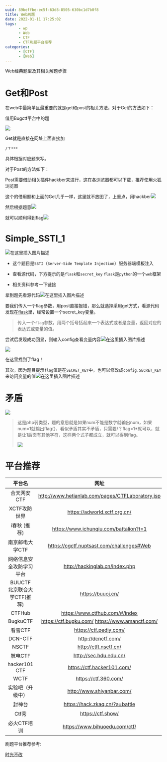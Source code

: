 ```yaml
---
uuid: 89beffbe-ec5f-63d8-8505-630bc1d7b0f8
title: Web刷题
date: 2022-01-11 17:25:02
tags: 
      - wp
      - Web
      - CTF
      - CTF刷题平台推荐
categories: 
      - [CTF]
      - [Web]
---
```


Web经典题型及其相关解题步骤

<!--more-->

# Get和Post

在web中最简单且最重要的就是get和post的相关方法，对于Get的方法如下：

借用Bugctf平台中的题

![ ](Web刷题/1.png)

Get就是直接在网址上面直接加

```
/？***
```

具体根据对应题来写。

对于Post的方法如下：

Post需要借助相关插件hackber来进行，这在各浏览器都可以下载，推荐使用火狐浏览器

这个的借用题和上面的Get几乎一样，这里就不放图了，上重点，用hackber![ ](Web刷题/3.png)

然后根据题意![ ](Web刷题/4.png)

就可以顺利得到flag![ ](Web刷题/2.png)

# Simple_SSTI_1

![在这里插入图片描述](Web刷题/20210528104247407.png)

- 这个题目是`SSTI`（`Server-Side Template Injection`）服务器端模板注入

- 查看源代码，下方提示的是`flask`和`secret_key`
  `flask`是`python`的一个`web`框架

- 相关资料参考一下链接

     

  [flask之ssti模板注入初窥]: https://www.cnblogs.com/awsole/p/14589579.html
  [1. SSTI（模板注入）漏洞（入门篇）]: https://www.cnblogs.com/bmjoker/p/13508538.html
  [Flask之config.py配置文件中的常用配置]: https://blog.csdn.net/weixin_45950544/article/details/103850079

  

拿到题先看源代码![在这里插入图片描述](Web刷题/watermark,type_ZmFuZ3poZW5naGVpdGk,shadow_10,text_aHR0cHM6Ly9ibG9nLmNzZG4ubmV0L3NtYWxsZm94MjMz,size_16,color_FFFFFF,t_70.png)

要我们传入一个flag参数，用post直接报错，那么就选择采用get方式，看源代码发现在[flask](https://so.csdn.net/so/search?q=flask)里，经常设置一个secret_key变量。

> 传入一个`flag`参数，用两个括号括起来一个表达式或者是变量，返回对应的表达式或变量的值。

尝试后发现成功回显，则输入config查看变量内容![在这里插入图片描述](Web刷题/20210707190048792.png)

![ ](Web刷题/5.png)

在这里找到了flag！

其次，因为题目提示`flag`值是在`SECRET_KEY`中，也可以修改成`config.SECRET_KEY`来访问变量的值![在这里插入图片描述](Web刷题/watermark,type_ZmFuZ3poZW5naGVpdGk,shadow_10,text_aHR0cHM6Ly9ibG9nLmNzZG4ubmV0L3NtYWxsZm94MjMz,size_16,color_FFFFFF,t_70-16418967980484.png)

# 矛盾

![ ](Web刷题/矛盾.png)

> 这是php弱类型，题的意思就是如果num不能是数字就输出num，如果num=1就输出flag{}，看似矛盾其实不矛盾，只需要/？flag=1*就可以，就是让1后面有其他字符，这样两个式子都成立，就可以得到flag。
>
> ![ ](Web刷题/矛盾答案.png)

# 平台推荐

|            平台名            |                       网址                       |
| :--------------------------: | :----------------------------------------------: |
|         合天网安CTF          | http://www.hetianlab.com/pages/CTFLaboratory.jsp |
|         XCTF攻防世界         |           https://adworld.xctf.org.cn/           |
|         i春秋 (推荐)         |      https://www.ichunqiu.com/battalion?t=1      |
|       南京邮电大学CTF        |    https://cgctf.nuptsast.com/challenges#Web     |
|   网络信息安全攻防学习平台   |          http://hackinglab.cn/index.php          |
| BUUCTF 北京联合大学CTF(推荐) |                https://buuoj.cn/                 |
|            CTFHub            |          https://www.ctfhub.com/#/index          |
|           BugkuCTF           | https://ctf.bugku.com/ https://www.amanctf.com/  |
|           看雪CTF            |              https://ctf.pediy.com/              |
|           DCN-CTF            |                http://dcnctf.com/                |
|            NSCTF             |              http://ctft.nsctf.cn/               |
|           航电CTF            |              http://sec.hdu.edu.cn/              |
|        hacker101 CTF         |            https://ctf.hacker101.com/            |
|             WCTF             |               https://ctf.360.com/               |
|       实验吧（升级中）       |            http://www.shiyanbar.com/             |
|            封神台            |          https://hack.zkaq.cn/?a=battle          |
|            Ctf秀             |                https://ctf.show/                 |
|         必火CTF培训          |          https://www.bihuoedu.com/ctf/           |

刷题平台推荐参考:

[时光不改](https://www.cnblogs.com/zhaijiahui/)

